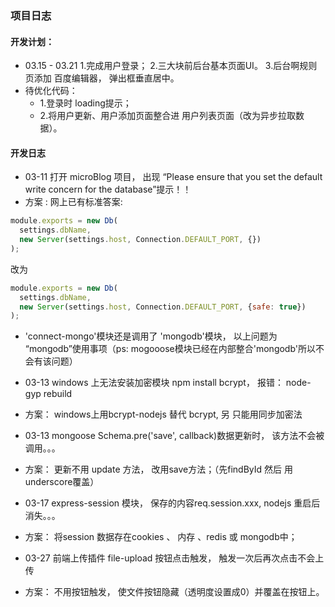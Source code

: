 ### 项目日志

#### 开发计划：
* 03.15 - 03.21 1.完成用户登录； 2.三大块前后台基本页面UI。 3.后台啊规则页添加 百度编辑器， 弹出框垂直居中。
* 待优化代码： 
  * 1.登录时 loading提示； 
  * 2.将用户更新、用户添加页面整合进 用户列表页面（改为异步拉取数据）。

#### 开发日志
* 03-11 打开 microBlog 项目， 出现 “Please ensure that you set the default write concern for the database”提示！！
* 方案 : 网上已有标准答案:
```javascript
module.exports = new Db(
  settings.dbName, 
  new Server(settings.host, Connection.DEFAULT_PORT, {})
);
```
改为
```javascript
module.exports = new Db(
  settings.dbName, 
  new Server(settings.host, Connection.DEFAULT_PORT, {safe: true})
);
```
* 'connect-mongo'模块还是调用了 'mongodb'模块， 以上问题为 “mongodb”使用事项（ps: mogooose模块已经在内部整合'mongodb'所以不会有该问题）

* 03-13 windows 上无法安装加密模块 npm install bcrypt， 报错： node-gyp rebuild
* 方案： windows上用bcrypt-nodejs 替代 bcrypt, 另 只能用同步加密法

* 03-13 mongoose Schema.pre('save', callback)数据更新时， 该方法不会被调用。。。
* 方案： 更新不用 update 方法， 改用save方法；（先findById 然后 用 underscore覆盖）

* 03-17  express-session 模块， 保存的内容req.session.xxx, nodejs 重启后消失。。。
* 方案： 将session 数据存在cookies 、 内存 、redis 或 mongodb中；

* 03-27  前端上传插件 file-upload 按钮点击触发， 触发一次后再次点击不会上传
* 方案： 不用按钮触发， 使文件按钮隐藏（透明度设置成0）并覆盖在按钮上。

